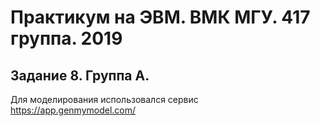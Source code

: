 # Практикум на ЭВМ. ВМК МГУ. 417 группа. 2019
## Задание 8. Группа A.

Для моделирования использовался сервис https://app.genmymodel.com/
